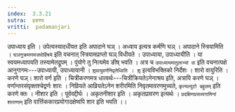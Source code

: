 ```yaml
---
index:  3.3.21
sutra:  इङश्च
vritti:  padamanjari
---
```


उपाध्याय इति । उपेत्यस्यादधीयत इति अपादाने घञ् । अध्याय इत्यत्र कर्मणि घञ् ।
अपादाने स्त्रियामिति । `घञनुक्रमणमजपोर्विषये` इति वचनात् स्त्रियामप्राप्तो घञ् विधीयते । उपाध्याया, उपाध्यायीति । या स्वयमध्यापयति तस्यामेतद्रूपम् । पुंयोगे तु नित्यमेव ङीष् भवति । अत्र च `उपाध्यायमातुलाभ्यां वा` इति वचनात्पक्षे आनुगागमः---उपाध्यायी, उपाध्यायानी ।
`शृ़वायुवर्णनिवृतेध्विति । शृ़` इत्यविभक्तिको निर्देशः । शारो वायुरिति । करणे घञ्। शारो वर्ण इति । चित्रीकरणमत्र धात्वर्थः---चित्रीक्रियतेऽनेनाश्रय इति, अत्रापि करणे घञ् । वर्णान्तरसंपृक्तश्चेद्वर्णः शारः । निव्रियते आव्रियतेऽनेन शरीरमिति निवृतमावरणमुच्यते, `कृत्यल्युटो बहुलम्` इति करणे क्तः । नीशार इति । पूर्ववद्दीर्घः । अकृतनीशार इति । अकृतप्रावरण इत्यर्थः । `प्रदक्षिणप्रसव्यगामिनां शाराणाम्` इति वार्त्तिककारप्रयोगादक्षेष्वपि शार इति भवति ।।
